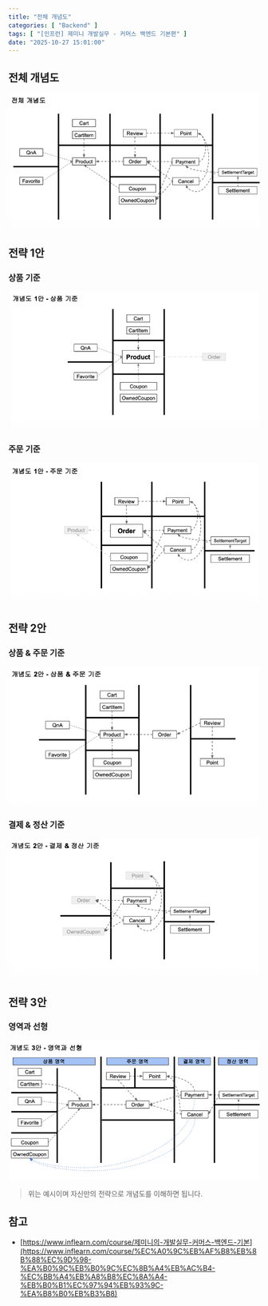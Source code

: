 ```yaml
---
title: "전체 개념도"
categories: [ "Backend" ]
tags: [ "[인프런] 제미니 개발실무 - 커머스 백엔드 기본편" ]
date: "2025-10-27 15:01:00"
---
```


## 전체 개념도

![](/assets/img/_posts/2025/10/2025-10-27-전체-개념도/224230075736500.png)

## 전략 1안

### 상품 기준

![](/assets/img/_posts/2025/10/2025-10-27-전체-개념도/224256442816125.png)

### 주문 기준

![](/assets/img/_posts/2025/10/2025-10-27-전체-개념도/224439640423541.png)

## 전략 2안

### 상품 & 주문 기준

![](/assets/img/_posts/2025/10/2025-10-27-전체-개념도/224463506112958.png)

### 결제 & 정산 기준

![](/assets/img/_posts/2025/10/2025-10-27-전체-개념도/224477735938750.png)

## 전략 3안

### 영역과 선형

![](/assets/img/_posts/2025/10/2025-10-27-전체-개념도/224514349202416.png)

> 위는 예시이며 자신만의 전략으로 개념도를 이해하면 됩니다.

## 참고

- [https://www.inflearn.com/course/제미니의-개발실무-커머스-백엔드-기본](https://www.inflearn.com/course/%EC%A0%9C%EB%AF%B8%EB%8B%88%EC%9D%98-%EA%B0%9C%EB%B0%9C%EC%8B%A4%EB%AC%B4-%EC%BB%A4%EB%A8%B8%EC%8A%A4-%EB%B0%B1%EC%97%94%EB%93%9C-%EA%B8%B0%EB%B3%B8)
